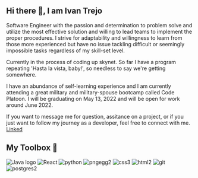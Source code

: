 Hi there 👋, I am Ivan Trejo
----

Software Engineer with the passion and determination to problem solve and utilize the most effective solution and willing to lead teams to implement the proper procedures. I strive for adaptability and willingness to learn from those more experienced but have no issue tackling difficult or seemingly impossible tasks regardless of my skill-set level.

Currently in the process of coding up skynet. So far I have a program repeating 'Hasta la vista, baby!', so needless to say we're getting somewhere. 

I have an abundance of self-learning experience and I am currently attending a great military and military-spouse bootcamp called Code Platoon. I will be graduating on May 13, 2022 and will be open for work around June 2022. 

If you want to message me for question, assitance on a project, or if you just want to follow my journey as a developer, feel free to connect with me.
[Linked](https://www.linkedin.com/in/ivan-trejo-dev/)


My Toolbox 🧰
----
![Java logo](https://user-images.githubusercontent.com/86818646/153720339-74ff4128-64bc-4dfa-9190-620ae71e235a.png)
![React](https://user-images.githubusercontent.com/86818646/153720302-eadc7984-d6f2-4084-860b-fb13acd41925.png)
![python](https://user-images.githubusercontent.com/86818646/153720357-b38cd6d7-d929-48a2-9a7d-5bcf108425dd.png)
![pngegg2](https://user-images.githubusercontent.com/86818646/157464436-036ca613-c683-471b-88f9-82177ae60435.png)
![css3](https://user-images.githubusercontent.com/86818646/153720316-737e18ee-b178-4555-876c-8456bc10bae5.png)
![html2](https://user-images.githubusercontent.com/86818646/153720326-2488d680-f1e0-4599-8a02-98766522a743.png)
![git](https://user-images.githubusercontent.com/86818646/153720353-44e4e1b8-6266-4fe6-9849-63927deacfc1.png)
![postgres2](https://user-images.githubusercontent.com/86818646/157465449-416be78a-725f-4cd9-a8bc-31da990ec02c.png)







